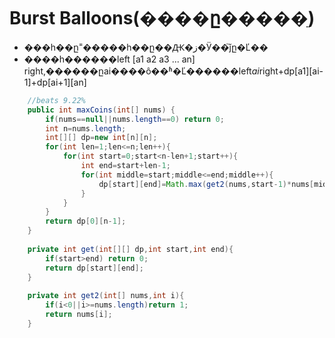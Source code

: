 # Burst Balloons(����ը�����ֵ)

* ���һ��ը˭�����һ��ը��Ԫ�ز�Ӱ��֮ǰը�Ľ��
* ����һ������left [a1 a2 a3 ... an] right,������ըai����ô��ʱ�Ľ������left*ai*right+dp[a1][ai-1]+dp[ai+1][an]

```Java
    //beats 9.22%
    public int maxCoins(int[] nums) {
        if(nums==null||nums.length==0) return 0;
        int n=nums.length;
        int[][] dp=new int[n][n];
        for(int len=1;len<=n;len++){
            for(int start=0;start<n-len+1;start++){
                int end=start+len-1;
                for(int middle=start;middle<=end;middle++){
                    dp[start][end]=Math.max(get2(nums,start-1)*nums[middle]*get2(nums,end+1)+get(dp,start,middle-1)+get(dp,middle+1,end),dp[start][end]);
                }
            }
        }
        return dp[0][n-1];
    }
    
    private int get(int[][] dp,int start,int end){
        if(start>end) return 0;
        return dp[start][end];
    }
    
    private int get2(int[] nums,int i){
        if(i<0||i>=nums.length)return 1;
        return nums[i];
    }
```